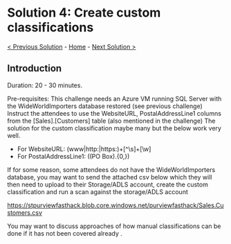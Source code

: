 # Solution 4: Create custom classifications 

[< Previous Solution](./Solution3.md) - [Home](./readme.md) - [Next Solution >](./Solution5.md)


## Introduction

Duration: 20 - 30 minutes. 

Pre-requisites: This challenge needs an Azure VM running SQL Server with the WideWorldImporters database restored (see previous challenge) 
Instruct the attendees to use the WebsiteURL, PostalAddressLine1 columns from the [Sales].[Customers] table (also mentioned in the challenge) 
The solution for the custom classification maybe many but the below work very well.

- For WebsiteURL: (www|http:|https:)+[^\s]+[\w] 
- For PostalAddressLine1: ((PO Box).{0,}) 

If for some reason, some attendees do not have the WideWorldImporters database, you may want to send the attached csv below which they will then need to upload to their Storage/ADLS account, create the custom classification and run a scan against the storage/ADLS account 

https://stpurviewfasthack.blob.core.windows.net/purviewfasthack/Sales.Customers.csv  

You may want to discuss approaches of how manual classifications can be done if it has not been covered already .
